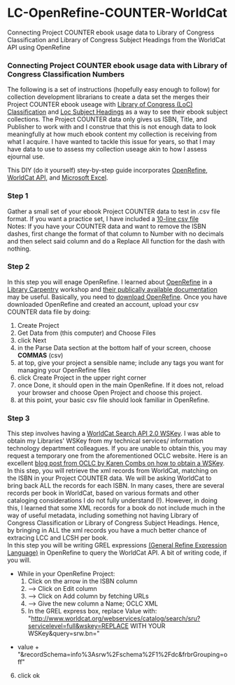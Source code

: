 # LC-OpenRefine-COUNTER-WorldCat
Connecting Project COUNTER ebook usage data to Library of Congress Classification and Library of Congress Subject Headings from the WorldCat API using OpenRefine

### Connecting Project COUNTER ebook usage data with Library of Congress Classification Numbers 

The following is a set of instructions (hopefully easy enough to follow) for collection development librarians to create a data set the merges their Project COUNTER ebook useage with [Library of Congress (LoC) Classification](https://www.loc.gov/catdir/cpso/lcc.html) and [Loc Subject Headings](https://www.loc.gov/aba/publications/FreeLCSH/freelcsh.html) as a way to see their ebook subject collections.  The Project COUNTER data only gives us ISBN, Title, and Publisher to work with and I construe that this is not enough data to look meaningfully at how much ebook content my collection is receiving from what I acquire.  I have wanted to tackle this issue for years, so that I may have data to use to assess my collection useage akin to how I assess ejournal use.

This DIY (do it yourself) stey-by-step guide incorporates [OpenRefine](https://openrefine.org/), [WorldCat API](https://www.oclc.org/developer/api/oclc-apis/worldcat-search-api.en.html), and [Microsoft Excel](https://www.microsoft.com/en-us/microsoft-365/excel).

### Step 1
Gather a small set of your ebook Project COUNTER data to test in .csv file format.  If you want a practice set, I have included a [10-line csv file](github_play_data_set_COUNTER.csv)  
Notes:  If you have your COUNTER data and want to remove the ISBN dashes, first change the format of that column to Number with no decimals and then select said column and do a Replace All function for the dash with nothing.  

### Step 2
In this step you will enage OpenRefine.  I learned about [OpenRefine](https://openrefine.org/) in a [Library Carpentry](https://librarycarpentry.org/) workshop and [their publically available documentation](https://librarycarpentry.github.io/lc-open-refine/) may be useful. Basically, you need to [download OpenRefine](https://openrefine.org/download).  Once you have downloaded OpenRefine and created an account, upload your csv COUNTER data file by doing:  
1. Create Project
2. Get Data from (this computer) and Choose Files
3. click Next
4. in the Parse Data section at the bottom half of your screen, choose **COMMAS** (csv)
5. at top, give your project a sensible name; include any tags you want for managing your OpenRefine files
6. click Create Project in the upper right corner
7. once Done, it should open in the main OpenRefine.  If it does not, reload your browser and choose Open Project and choose this project.
8. at this point, your basic csv file should look familiar in OpenRefine.



### Step 3
This step involves having a [WorldCat Search API 2.0 WSKey](https://www.oclc.org/developer/api/oclc-apis/worldcat-search-api.en.html). I was able to obtain my Libraries' WSKey from my technical services/ information technology department colleagues.  If you are unable to obtain this, you may request a temporary one from the aforementioned OCLC website. Here is an excellent [blog post from OCLC by Karen Combs on how to obtain a WSKey](https://www.oclc.org/developer/news/2018/using-open-refine-and-metadata-to-get-current-oclc-numbers.en.html).  
In this step, you will retrieve the xml records from WorldCat, matching on the ISBN in your Project COUNTER data.  We will be asking WorldCat to bring back ALL the records for each ISBN.  In many cases, there are several records per book in WorldCat, based on various formats and other cataloging considerations I do not fully understand (!). However, in doing this, I learned that some XML records for a book do not include much in the way of useful metadata, including something not having Library of Congress Classification or Library of Congress Subject Headings.  Hence, by bringing in ALL the xml records you have a much better chance of extracing LCC and LCSH per book.  
In this step you will be writing GREL expressions [(General Refine Expression Language)](https://openrefine.org/docs/manual/grel) in OpenRefine to query the WorldCat API.  A bit of writing code, if you will.  
- While in your OpenRefine Project:
  1. Click on the arrow in the ISBN column
  2. --> Click on Edit column
  3. --> Click on Add column by fetching URLs
  4. --> Give the new column a Name; OCLC XML
  5. In the GREL express box, replace Value with: "http://www.worldcat.org/webservices/catalog/search/sru?servicelevel=full&wskey=REPLACE WITH YOUR WSKey&query=srw.bn=" 
+ value + "&recordSchema=info%3Asrw%2Fschema%2F1%2Fdc&frbrGrouping=off"
6. click ok

